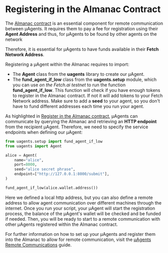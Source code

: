 # Registering in the Almanac Contract

The [Almanac contract](/docs/references/contracts/uagents-almanac/almanac-overview.md) is an essential component for remote communication between μAgents. It requires them to pay a fee for registration using their **Agent Address** and thus, for μAgents to be found by other agents on the network 

Therefore, it is essential for μAgents to have funds available in their **Fetch Network Address**. 

Registering a μAgent within the Almanac requires to import:

- The **Agent** class from the **uagents** library to create our μAgent.
- The **fund_agent_if_low** class from the **uagents.setup** module, which you can use _on the Fetch.ai testnet_ to run the function **fund_agent_if_low**. This function will check if you have enough tokens to register in the Almanac contract. If not it will add tokens to your Fetch Network address. Make sure to add a **seed** to your agent, so you don't have to fund different addresses each time you run your agent. 

As highlighted in [Register in the Almanac contract](/docs/references/contracts/uagents-almanac/endpoints.md), μAgents can communicate by querying the Almanac and retrieving an **HTTP endpoint** from the recipient μAgent. Therefore, we need to specify the service endpoints when defining our μAgent:

```py copy filename="interval-task.py"
from uagents.setup import fund_agent_if_low
from uagents import Agent

alice = Agent(
    name="alice",
    port=8000,
    seed="alice secret phrase",
    endpoint=["http://127.0.0.1:8000/submit"],
)

fund_agent_if_low(alice.wallet.address())
```

Here we defined a local http address, but you can also define a remote address to allow agent communication over different machines through the internet. Once you run your script, your μAgent will start the registration process, the balance of the μAgent's wallet will be checked and be funded if needed. Then, you will be ready to start to a remote communication with other μAgents registered within the Almanac contract.

For further information on how to set up your μAgents and register them into the Almanac to allow for remote communication, visit the [μAgents Remote Communications](/docs/guides/agents/start-communicating-with-other-agents/remote-communication.md) guide.
